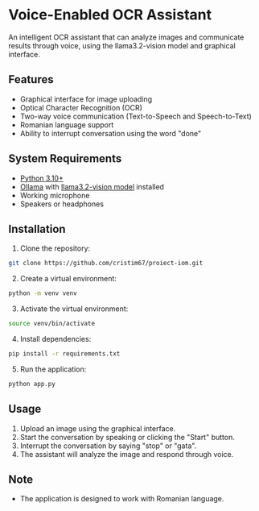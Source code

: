 # Voice-Enabled OCR Assistant

An intelligent OCR assistant that can analyze images and communicate results through voice, using the llama3.2-vision model and graphical interface.

## Features

- Graphical interface for image uploading
- Optical Character Recognition (OCR)
- Two-way voice communication (Text-to-Speech and Speech-to-Text)
- Romanian language support
- Ability to interrupt conversation using the word "done"

## System Requirements

- [Python 3.10+](https://www.python.org/downloads/)
- [Ollama](https://ollama.ai/) with [llama3.2-vision model](https://ollama.com/library/llama3.2-vision) installed
- Working microphone
- Speakers or headphones

## Installation

1. Clone the repository:
```bash
git clone https://github.com/cristim67/proiect-iom.git
```
2. Create a virtual environment:
```bash 
python -m venv venv
```
3. Activate the virtual environment:
```bash
source venv/bin/activate
```
4. Install dependencies:
```bash
pip install -r requirements.txt
```
5. Run the application:
```bash
python app.py
```

## Usage

1. Upload an image using the graphical interface.
2. Start the conversation by speaking or clicking the "Start" button.
3. Interrupt the conversation by saying "stop" or "gata".
4. The assistant will analyze the image and respond through voice.

## Note

- The application is designed to work with Romanian language.